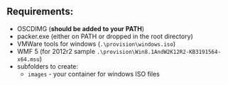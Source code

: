 ## Requirements:
- OSCDIMG (**should be added to your PATH**)
- packer.exe (either on PATH or dropped in the root directory)
- VMWare tools for windows (`.\provision\windows.iso`)
- WMF 5 (for 2012r2 sample `.\provision\Win8.1AndW2K12R2-KB3191564-x64.msu`)
- subfolders to create:
	- `images` - your container for windows ISO files